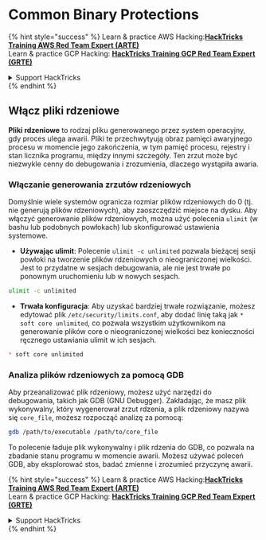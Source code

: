 # Common Binary Protections

{% hint style="success" %}
Learn & practice AWS Hacking:<img src="/.gitbook/assets/arte.png" alt="" data-size="line">[**HackTricks Training AWS Red Team Expert (ARTE)**](https://training.hacktricks.xyz/courses/arte)<img src="/.gitbook/assets/arte.png" alt="" data-size="line">\
Learn & practice GCP Hacking: <img src="/.gitbook/assets/grte.png" alt="" data-size="line">[**HackTricks Training GCP Red Team Expert (GRTE)**<img src="/.gitbook/assets/grte.png" alt="" data-size="line">](https://training.hacktricks.xyz/courses/grte)

<details>

<summary>Support HackTricks</summary>

* Check the [**subscription plans**](https://github.com/sponsors/carlospolop)!
* **Join the** 💬 [**Discord group**](https://discord.gg/hRep4RUj7f) or the [**telegram group**](https://t.me/peass) or **follow** us on **Twitter** 🐦 [**@hacktricks\_live**](https://twitter.com/hacktricks\_live)**.**
* **Share hacking tricks by submitting PRs to the** [**HackTricks**](https://github.com/carlospolop/hacktricks) and [**HackTricks Cloud**](https://github.com/carlospolop/hacktricks-cloud) github repos.

</details>
{% endhint %}

## Włącz pliki rdzeniowe

**Pliki rdzeniowe** to rodzaj pliku generowanego przez system operacyjny, gdy proces ulega awarii. Pliki te przechwytyują obraz pamięci awaryjnego procesu w momencie jego zakończenia, w tym pamięć procesu, rejestry i stan licznika programu, między innymi szczegóły. Ten zrzut może być niezwykle cenny do debugowania i zrozumienia, dlaczego wystąpiła awaria.

### **Włączanie generowania zrzutów rdzeniowych**

Domyślnie wiele systemów ogranicza rozmiar plików rdzeniowych do 0 (tj. nie generują plików rdzeniowych), aby zaoszczędzić miejsce na dysku. Aby włączyć generowanie plików rdzeniowych, można użyć polecenia `ulimit` (w bashu lub podobnych powłokach) lub skonfigurować ustawienia systemowe.

* **Używając ulimit**: Polecenie `ulimit -c unlimited` pozwala bieżącej sesji powłoki na tworzenie plików rdzeniowych o nieograniczonej wielkości. Jest to przydatne w sesjach debugowania, ale nie jest trwałe po ponownym uruchomieniu lub w nowych sesjach.
```bash
ulimit -c unlimited
```
* **Trwała konfiguracja**: Aby uzyskać bardziej trwałe rozwiązanie, możesz edytować plik `/etc/security/limits.conf`, aby dodać linię taką jak `* soft core unlimited`, co pozwala wszystkim użytkownikom na generowanie plików core o nieograniczonej wielkości bez konieczności ręcznego ustawiania ulimit w ich sesjach.
```markdown
* soft core unlimited
```
### **Analiza plików rdzeniowych za pomocą GDB**

Aby przeanalizować plik rdzeniowy, możesz użyć narzędzi do debugowania, takich jak GDB (GNU Debugger). Zakładając, że masz plik wykonywalny, który wygenerował zrzut rdzenia, a plik rdzeniowy nazywa się `core_file`, możesz rozpocząć analizę za pomocą:
```bash
gdb /path/to/executable /path/to/core_file
```
To polecenie ładuje plik wykonywalny i plik rdzenia do GDB, co pozwala na zbadanie stanu programu w momencie awarii. Możesz używać poleceń GDB, aby eksplorować stos, badać zmienne i zrozumieć przyczynę awarii.

{% hint style="success" %}
Learn & practice AWS Hacking:<img src="/.gitbook/assets/arte.png" alt="" data-size="line">[**HackTricks Training AWS Red Team Expert (ARTE)**](https://training.hacktricks.xyz/courses/arte)<img src="/.gitbook/assets/arte.png" alt="" data-size="line">\
Learn & practice GCP Hacking: <img src="/.gitbook/assets/grte.png" alt="" data-size="line">[**HackTricks Training GCP Red Team Expert (GRTE)**<img src="/.gitbook/assets/grte.png" alt="" data-size="line">](https://training.hacktricks.xyz/courses/grte)

<details>

<summary>Support HackTricks</summary>

* Check the [**subscription plans**](https://github.com/sponsors/carlospolop)!
* **Join the** 💬 [**Discord group**](https://discord.gg/hRep4RUj7f) or the [**telegram group**](https://t.me/peass) or **follow** us on **Twitter** 🐦 [**@hacktricks\_live**](https://twitter.com/hacktricks\_live)**.**
* **Share hacking tricks by submitting PRs to the** [**HackTricks**](https://github.com/carlospolop/hacktricks) and [**HackTricks Cloud**](https://github.com/carlospolop/hacktricks-cloud) github repos.

</details>
{% endhint %}
